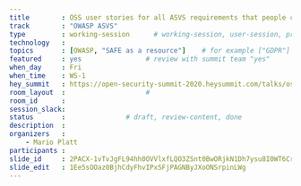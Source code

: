 ```yaml
---
title        : OSS user stories for all ASVS requirements that people can download and use
track        : "OWASP ASVS"
type         : working-session      # working-session, user-session, product-session
technology   :
topics       : [OWASP, "SAFE as a resource"]    # for example ["GDPR"]
featured     : yes                # review with summit team "yes"
when_day     : Fri
when_time    : WS-1
hey_summit   : https://open-security-summit-2020.heysummit.com/talks/oss-user-stories-for-all-asvs-requirements-that-people-can-download-and-us/
room_layout  :                    #
room_id      :
session_slack: 
status       :               # draft, review-content, done
description  :
organizers   :
    - Mario Platt
participants :
slide_id     : 2PACX-1vTvJgFL94hh0OVVlxfLQO3ZSnt0BwORjkN1Dh7ysu8I0WT6CrcGM9dUpSuHMROEIFb6n15IVkrKAplx
slide_edit   : 1Ee5sOOaz0BjhCdyFhvIPxSFjPAGNByJXoONSrpinLWg
---
```



<!--(add intro)

## WHY

(...)

## What

(...)

## Outcomes

(...)

## References

(...)


## Previous-->
